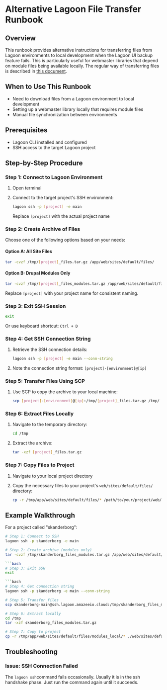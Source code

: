 # Alternative Lagoon File Transfer Runbook

## Overview

This runbook provides alternative instructions for transferring files from Lagoon
environments to local development when the Lagoon UI backup feature fails. This
is particularly useful for webmaster libraries that depend on module files being
available locally.
The regular way of transferring files is described in [this document](../local-development.md).

## When to Use This Runbook

- Need to download files from a Lagoon environment to local development
- Setting up a webmaster library locally that requires module files
- Manual file synchronization between environments

## Prerequisites

- Lagoon CLI installed and configured
- SSH access to the target Lagoon project

## Step-by-Step Procedure

### Step 1: Connect to Lagoon Environment

1. Open terminal
2. Connect to the target project's SSH environment:

   ```bash
   lagoon ssh -p [project] -e main
   ```

   Replace `[project]` with the actual project name

### Step 2: Create Archive of Files

Choose one of the following options based on your needs:

#### Option A: All Site Files

```bash
tar -cvzf /tmp/[project]_files.tar.gz /app/web/sites/default/files/
```

#### Option B: Drupal Modules Only

```bash
tar -cvzf /tmp/[project]_files_modules.tar.gz /app/web/sites/default/files/modules_local
```

Replace `[project]` with your project name for consistent naming.

### Step 3: Exit SSH Session

```bash
exit
```

Or use keyboard shortcut: `Ctrl + D`

### Step 4: Get SSH Connection String

1. Retrieve the SSH connection details:

   ```bash
   lagoon ssh -p [project] -e main --conn-string
   ```

2. Note the connection string format: `[project]-[environment]@[ip]`

### Step 5: Transfer Files Using SCP

1. Use SCP to copy the archive to your local machine:

   ```bash
   scp [project]-[environment]@[ip]:/tmp/[project]_files.tar.gz /tmp/
   ```

### Step 6: Extract Files Locally

1. Navigate to the temporary directory:

   ```bash
   cd /tmp
   ```

2. Extract the archive:

   ```bash
   tar -xzf [project]_files.tar.gz
   ```

### Step 7: Copy Files to Project

1. Navigate to your local project directory
2. Copy the necessary files to your project's `web/sites/default/files/` directory:

   ```bash
   cp -r /tmp/app/web/sites/default/files/* /path/to/your/project/web/sites/default/files/
   ```

## Example Walkthrough

For a project called "skanderborg":

```bash
# Step 1: Connect to SSH
lagoon ssh -p skanderborg -e main
```

```bash
# Step 2: Create archive (modules only)
tar -cvzf /tmp/skanderborg_files_modules.tar.gz /app/web/sites/default/files/modules_local

```bash
# Step 3: Exit SSH
exit

```bash
# Step 4: Get connection string
lagoon ssh -p skanderborg -e main --conn-string
```

```bash
# Step 5: Transfer files
scp skanderborg-main@ssh.lagoon.amazeeio.cloud:/tmp/skanderborg_files_modules.tar.gz/tmp/
```

```bash
# Step 6: Extract locally
cd /tmp
tar -xzf skanderborg_files_modules.tar.gz
```

```bash
# Step 7: Copy to project
cp -r /tmp/app/web/sites/default/files/modules_local/* ./web/sites/default/files/modules_local/
```

## Troubleshooting

### Issue: SSH Connection Failed

The `lagoon ssh`command fails occasionally. Usually it is in the ssh handshake
phase. Just run the command again until it succeeds.
